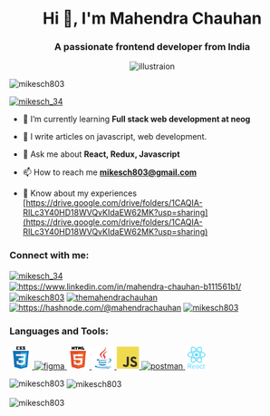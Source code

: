 <div align="center">
<h1 align="center">Hi 👋, I'm Mahendra Chauhan</h1>
<h3 align="center">A passionate frontend developer from India</h3>
<img src="https://user-images.githubusercontent.com/67253237/170839275-4519e6e6-df08-41b0-9342-91f8830de5fd.png" width=400 alt="illustraion">
</div>
<p align="left"> <img src="https://komarev.com/ghpvc/?username=mikesch803&label=Profile%20views&color=0e75b6&style=flat" alt="mikesch803" /> </p>

<p align="left"> <a href="https://twitter.com/mikesch_34" target="blank"><img src="https://img.shields.io/twitter/follow/mikesch_34?logo=twitter&style=for-the-badge" alt="mikesch_34" /></a> </p>

- 🌱 I’m currently learning **Full stack web development at neog**

- 📝 I write articles on javascript, web development.

- 💬 Ask me about **React, Redux, Javascript**

- 📫 How to reach me **mikesch803@gmail.com**

- 📄 Know about my experiences [https://drive.google.com/drive/folders/1CAQIA-RILc3Y40HD18WVQvKIdaEW62MK?usp=sharing](https://drive.google.com/drive/folders/1CAQIA-RILc3Y40HD18WVQvKIdaEW62MK?usp=sharing)

<h3 align="left">Connect with me:</h3>
<p align="left">
<a href="https://twitter.com/mikesch_34" target="blank"><img align="center" src="https://raw.githubusercontent.com/rahuldkjain/github-profile-readme-generator/master/src/images/icons/Social/twitter.svg" alt="mikesch_34" height="30" width="40" /></a>
<a href="https://linkedin.com/in/https://www.linkedin.com/in/mahendra-chauhan-b111561b1/" target="blank"><img align="center" src="https://raw.githubusercontent.com/rahuldkjain/github-profile-readme-generator/master/src/images/icons/Social/linked-in-alt.svg" alt="https://www.linkedin.com/in/mahendra-chauhan-b111561b1/" height="30" width="40" /></a>
<a href="https://codesandbox.com/mikesch803" target="blank"><img align="center" src="https://raw.githubusercontent.com/rahuldkjain/github-profile-readme-generator/master/src/images/icons/Social/codesandbox.svg" alt="mikesch803" height="30" width="40" /></a>
<a href="https://instagram.com/themahendrachauhan" target="blank"><img align="center" src="https://raw.githubusercontent.com/rahuldkjain/github-profile-readme-generator/master/src/images/icons/Social/instagram.svg" alt="themahendrachauhan" height="30" width="40" /></a>
<a href="https://hashnode.com/https://hashnode.com/@mahendrachauhan" target="blank"><img align="center" src="https://raw.githubusercontent.com/rahuldkjain/github-profile-readme-generator/master/src/images/icons/Social/hashnode.svg" alt="https://hashnode.com/@mahendrachauhan" height="30" width="40" /></a>
<a href="https://www.hackerrank.com/mikesch803" target="blank"><img align="center" src="https://raw.githubusercontent.com/rahuldkjain/github-profile-readme-generator/master/src/images/icons/Social/hackerrank.svg" alt="mikesch803" height="30" width="40" /></a>
</p>

<h3 align="left">Languages and Tools:</h3>
<p align="left"> <a href="https://www.w3schools.com/css/" target="_blank" rel="noreferrer"> <img src="https://raw.githubusercontent.com/devicons/devicon/master/icons/css3/css3-original-wordmark.svg" alt="css3" width="40" height="40"/> </a> <a href="https://www.figma.com/" target="_blank" rel="noreferrer"> <img src="https://www.vectorlogo.zone/logos/figma/figma-icon.svg" alt="figma" width="40" height="40"/> </a> <a href="https://www.w3.org/html/" target="_blank" rel="noreferrer"> <img src="https://raw.githubusercontent.com/devicons/devicon/master/icons/html5/html5-original-wordmark.svg" alt="html5" width="40" height="40"/> </a> <a href="https://www.java.com" target="_blank" rel="noreferrer"> <img src="https://raw.githubusercontent.com/devicons/devicon/master/icons/java/java-original.svg" alt="java" width="40" height="40"/> </a> <a href="https://developer.mozilla.org/en-US/docs/Web/JavaScript" target="_blank" rel="noreferrer"> <img src="https://raw.githubusercontent.com/devicons/devicon/master/icons/javascript/javascript-original.svg" alt="javascript" width="40" height="40"/> </a> <a href="https://postman.com" target="_blank" rel="noreferrer"> <img src="https://www.vectorlogo.zone/logos/getpostman/getpostman-icon.svg" alt="postman" width="40" height="40"/> </a> <a href="https://reactjs.org/" target="_blank" rel="noreferrer"> <img src="https://raw.githubusercontent.com/devicons/devicon/master/icons/react/react-original-wordmark.svg" alt="react" width="40" height="40"/> </a> </p>

<p><img align="left" src="https://github-readme-stats.vercel.app/api/top-langs?username=mikesch803&show_icons=true&locale=en&layout=compact" alt="mikesch803" /></p>

<p>&nbsp;<img align="center" src="https://github-readme-stats.vercel.app/api?username=mikesch803&show_icons=true&locale=en" alt="mikesch803" /></p>

<p><img align="center" src="https://github-readme-streak-stats.herokuapp.com/?user=mikesch803&" alt="mikesch803" /></p>
